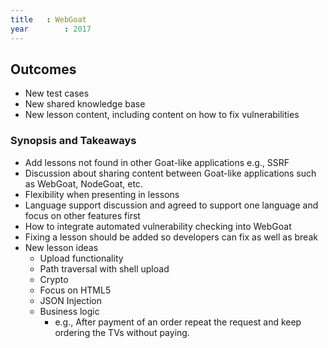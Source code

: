 ```yaml
---
title	: WebGoat
year		: 2017
---
```


## Outcomes

- New test cases
- New shared knowledge base
- New lesson content, including content on how to fix vulnerabilities

### Synopsis and Takeaways

- Add lessons not found in other Goat-like applications e.g., SSRF
- Discussion about sharing content between Goat-like applications such as WebGoat, NodeGoat, etc.
- Flexibility when presenting in lessons
- Language support discussion and agreed to support one language and focus on other features first 
- How to integrate automated vulnerability checking into WebGoat
- Fixing a lesson should be added so developers can fix as well as break
- New lesson ideas
  - Upload functionality
  - Path traversal with shell upload
  - Crypto
  - Focus on HTML5
  - JSON Injection
  - Business logic 
       - e.g., After payment of an order repeat the request and keep ordering the TVs without paying. 


